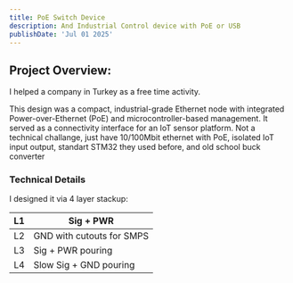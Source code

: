 ```yaml
---
title: PoE Switch Device
description: And Industrial Control device with PoE or USB
publishDate: 'Jul 01 2025'
---
```


## Project Overview:

I helped a company in Turkey as a free time activity.

This design was a compact, industrial-grade Ethernet node with integrated Power-over-Ethernet (PoE) and microcontroller-based management. It served as a connectivity interface for an IoT sensor platform. Not a technical challange, just have 10/100Mbit ethernet with PoE, isolated IoT input output, standart STM32 they used before, and old school buck converter

### Technical Details

I designed it via 4 layer stackup:

| L1  | Sig + PWR                 |
| --- | ------------------------- |
| L2  | GND with cutouts for SMPS |
| L3  | Sig + PWR pouring         |
| L4  | Slow Sig + GND pouring    |
